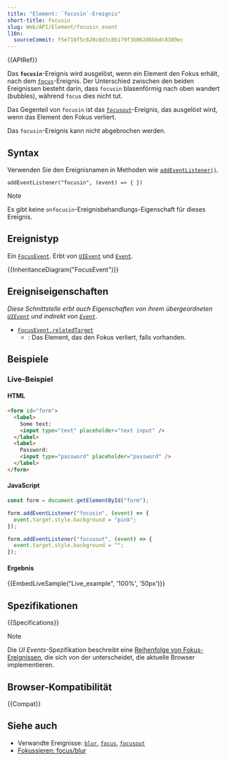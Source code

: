 ```yaml
---
title: "Element: `focusin`-Ereignis"
short-title: focusin
slug: Web/API/Element/focusin_event
l10n:
  sourceCommit: f5e710f5c620c8d3c8b179f3b062d6bbdc8389ec
---
```


{{APIRef}}

Das **`focusin`**-Ereignis wird ausgelöst, wenn ein Element den Fokus erhält, nach dem [`focus`](/de/docs/Web/API/Element/focus_event)-Ereignis. Der Unterschied zwischen den beiden Ereignissen besteht darin, dass `focusin` blasenförmig nach oben wandert (bubbles), während `focus` dies nicht tut.

Das Gegenteil von `focusin` ist das [`focusout`](/de/docs/Web/API/Element/focusout_event)-Ereignis, das ausgelöst wird, wenn das Element den Fokus verliert.

Das `focusin`-Ereignis kann nicht abgebrochen werden.

## Syntax

Verwenden Sie den Ereignisnamen in Methoden wie [`addEventListener()`](/de/docs/Web/API/EventTarget/addEventListener).

```js-nolint
addEventListener("focusin", (event) => { })
```

> [!NOTE]
> Es gibt keine `onfocusin`-Ereignisbehandlungs-Eigenschaft für dieses Ereignis.

## Ereignistyp

Ein [`FocusEvent`](/de/docs/Web/API/FocusEvent). Erbt von [`UIEvent`](/de/docs/Web/API/UIEvent) und [`Event`](/de/docs/Web/API/Event).

{{InheritanceDiagram("FocusEvent")}}

## Ereigniseigenschaften

_Diese Schnittstelle erbt auch Eigenschaften von ihrem übergeordneten [`UIEvent`](/de/docs/Web/API/UIEvent) und indirekt von [`Event`](/de/docs/Web/API/Event)_.

- [`FocusEvent.relatedTarget`](/de/docs/Web/API/FocusEvent/relatedTarget)
  - : Das Element, das den Fokus verliert, falls vorhanden.

## Beispiele

### Live-Beispiel

#### HTML

```html
<form id="form">
  <label>
    Some text:
    <input type="text" placeholder="text input" />
  </label>
  <label>
    Password:
    <input type="password" placeholder="password" />
  </label>
</form>
```

#### JavaScript

```js
const form = document.getElementById("form");

form.addEventListener("focusin", (event) => {
  event.target.style.background = "pink";
});

form.addEventListener("focusout", (event) => {
  event.target.style.background = "";
});
```

#### Ergebnis

{{EmbedLiveSample("Live_example", '100%', '50px')}}

## Spezifikationen

{{Specifications}}

> [!NOTE]
> Die _UI Events_-Spezifikation beschreibt eine [Reihenfolge von Fokus-Ereignissen](/de/docs/Web/API/FocusEvent#order_of_events), die sich von der unterscheidet, die aktuelle Browser implementieren.

## Browser-Kompatibilität

{{Compat}}

## Siehe auch

- Verwandte Ereignisse: [`blur`](/de/docs/Web/API/Element/blur_event), [`focus`](/de/docs/Web/API/Element/focus_event), [`focusout`](/de/docs/Web/API/Element/focusout_event)
- [Fokussieren: focus/blur](https://javascript.info/focus-blur)
